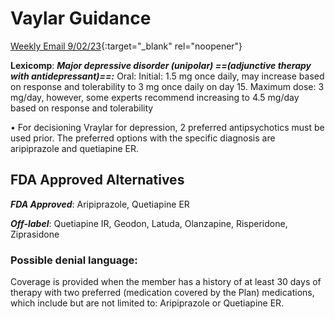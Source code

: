 # Vaylar Guidance

[Weekly Email 9/02/23](https://mygainwell-my.sharepoint.com/:w:/g/personal/christopher_nguyen_gainwelltechnologies_com/EbKyADESU_ZFq34v8LclCwoBT3LoDtroZEYJuNBbRJ7YUQ?e=eZmqEt){:target="_blank" rel="noopener"}

**Lexicomp**: ***Major depressive disorder (unipolar) ==(adjunctive therapy with antidepressant)==:*** Oral: Initial: 1.5 mg once daily, may increase based on response and tolerability to 3 mg once daily on day 15. Maximum dose: 3 mg/day, however, some experts recommend increasing to 4.5 mg/day based on response and tolerability

•	For decisioning Vraylar for depression, 2 preferred antipsychotics must be used prior. The preferred options with the specific diagnosis are aripiprazole and quetiapine ER. 

## FDA Approved Alternatives

***FDA Approved***: Aripiprazole, Quetiapine ER

***Off-label***: Quetiapine IR, Geodon, Latuda, Olanzapine, Risperidone, Ziprasidone

### Possible denial language:

Coverage is provided when the member has a history of at least 30 days of therapy with two preferred (medication covered by the Plan) medications, which include but are not limited to: Aripiprazole or Quetiapine ER.
